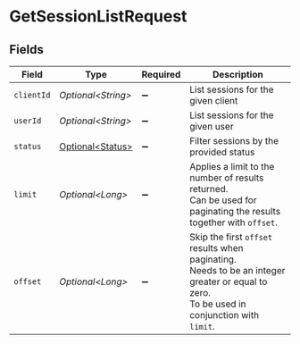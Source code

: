 # GetSessionListRequest


## Fields

| Field                                                                                                                                     | Type                                                                                                                                      | Required                                                                                                                                  | Description                                                                                                                               |
| ----------------------------------------------------------------------------------------------------------------------------------------- | ----------------------------------------------------------------------------------------------------------------------------------------- | ----------------------------------------------------------------------------------------------------------------------------------------- | ----------------------------------------------------------------------------------------------------------------------------------------- |
| `clientId`                                                                                                                                | *Optional\<String>*                                                                                                                       | :heavy_minus_sign:                                                                                                                        | List sessions for the given client                                                                                                        |
| `userId`                                                                                                                                  | *Optional\<String>*                                                                                                                       | :heavy_minus_sign:                                                                                                                        | List sessions for the given user                                                                                                          |
| `status`                                                                                                                                  | [Optional\<Status>](../../models/operations/Status.md)                                                                                    | :heavy_minus_sign:                                                                                                                        | Filter sessions by the provided status                                                                                                    |
| `limit`                                                                                                                                   | *Optional\<Long>*                                                                                                                         | :heavy_minus_sign:                                                                                                                        | Applies a limit to the number of results returned.<br/>Can be used for paginating the results together with `offset`.                     |
| `offset`                                                                                                                                  | *Optional\<Long>*                                                                                                                         | :heavy_minus_sign:                                                                                                                        | Skip the first `offset` results when paginating.<br/>Needs to be an integer greater or equal to zero.<br/>To be used in conjunction with `limit`. |